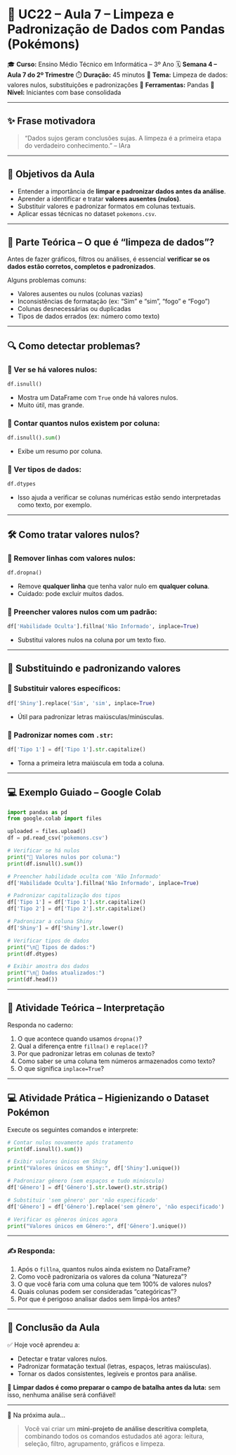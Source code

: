 # 📘 UC22 – Aula 7 – Limpeza e Padronização de Dados com Pandas (Pokémons)

🎓 **Curso:** Ensino Médio Técnico em Informática – 3º Ano
 🗓️ **Semana 4 – Aula 7 do 2º Trimestre**
 ⏱️ **Duração:** 45 minutos
 📍 **Tema:** Limpeza de dados: valores nulos, substituições e padronizações
 🧹 **Ferramentas:** Pandas
 🐍 **Nível:** Iniciantes com base consolidada

------

## ✨ Frase motivadora

> “Dados sujos geram conclusões sujas. A limpeza é a primeira etapa do verdadeiro conhecimento.” – IAra

------

## 🎯 Objetivos da Aula

- Entender a importância de **limpar e padronizar dados antes da análise**.
- Aprender a identificar e tratar **valores ausentes (nulos)**.
- Substituir valores e padronizar formatos em colunas textuais.
- Aplicar essas técnicas no dataset `pokemons.csv`.

------

## 🧠 Parte Teórica – O que é “limpeza de dados”?

Antes de fazer gráficos, filtros ou análises, é essencial **verificar se os dados estão corretos, completos e padronizados**.

Alguns problemas comuns:

- Valores ausentes ou nulos (colunas vazias)
- Inconsistências de formatação (ex: “Sim” e “sim”, “fogo” e “Fogo”)
- Colunas desnecessárias ou duplicadas
- Tipos de dados errados (ex: número como texto)

------

## 🔍 Como detectar problemas?

### 📌 Ver se há valores nulos:

```python
df.isnull()
```

- Mostra um DataFrame com `True` onde há valores nulos.
- Muito útil, mas grande.

### 📌 Contar quantos nulos existem por coluna:

```python
df.isnull().sum()
```

- Exibe um resumo por coluna.

### 📌 Ver tipos de dados:

```python
df.dtypes
```

- Isso ajuda a verificar se colunas numéricas estão sendo interpretadas como texto, por exemplo.

------

## 🛠️ Como tratar valores nulos?

### 📌 Remover linhas com valores nulos:

```python
df.dropna()
```

- Remove **qualquer linha** que tenha valor nulo em **qualquer coluna**.
- Cuidado: pode excluir muitos dados.

### 📌 Preencher valores nulos com um padrão:

```python
df['Habilidade Oculta'].fillna('Não Informado', inplace=True)
```

- Substitui valores nulos na coluna por um texto fixo.

------

## 🔁 Substituindo e padronizando valores

### 📌 Substituir valores específicos:

```python
df['Shiny'].replace('Sim', 'sim', inplace=True)
```

- Útil para padronizar letras maiúsculas/minúsculas.

### 📌 Padronizar nomes com `.str`:

```python
df['Tipo 1'] = df['Tipo 1'].str.capitalize()
```

- Torna a primeira letra maiúscula em toda a coluna.

------

## 💻 Exemplo Guiado – Google Colab

```python
import pandas as pd
from google.colab import files

uploaded = files.upload()
df = pd.read_csv('pokemons.csv')

# Verificar se há nulos
print("🔎 Valores nulos por coluna:")
print(df.isnull().sum())

# Preencher habilidade oculta com 'Não Informado'
df['Habilidade Oculta'].fillna('Não Informado', inplace=True)

# Padronizar capitalização dos tipos
df['Tipo 1'] = df['Tipo 1'].str.capitalize()
df['Tipo 2'] = df['Tipo 2'].str.capitalize()

# Padronizar a coluna Shiny
df['Shiny'] = df['Shiny'].str.lower()

# Verificar tipos de dados
print("\n🧪 Tipos de dados:")
print(df.dtypes)

# Exibir amostra dos dados
print("\n🧾 Dados atualizados:")
print(df.head())
```

------

## 💬 Atividade Teórica – Interpretação

Responda no caderno:

1. O que acontece quando usamos `dropna()`?
2. Qual a diferença entre `fillna()` e `replace()`?
3. Por que padronizar letras em colunas de texto?
4. Como saber se uma coluna tem números armazenados como texto?
5. O que significa `inplace=True`?

------

## 💻 Atividade Prática – Higienizando o Dataset Pokémon

Execute os seguintes comandos e interprete:

```python
# Contar nulos novamente após tratamento
print(df.isnull().sum())

# Exibir valores únicos em Shiny
print("Valores únicos em Shiny:", df['Shiny'].unique())

# Padronizar gênero (sem espaços e tudo minúsculo)
df['Gênero'] = df['Gênero'].str.lower().str.strip()

# Substituir 'sem gênero' por 'não especificado'
df['Gênero'] = df['Gênero'].replace('sem gênero', 'não especificado')

# Verificar os gêneros únicos agora
print("Valores únicos em Gênero:", df['Gênero'].unique())
```

------

### ✍️ Responda:

1. Após o `fillna`, quantos nulos ainda existem no DataFrame?
2. Como você padronizaria os valores da coluna “Natureza”?
3. O que você faria com uma coluna que tem 100% de valores nulos?
4. Quais colunas podem ser consideradas “categóricas”?
5. Por que é perigoso analisar dados sem limpá-los antes?

------

## 📎 Conclusão da Aula

✅ Hoje você aprendeu a:

- Detectar e tratar valores nulos.
- Padronizar formatação textual (letras, espaços, letras maiúsculas).
- Tornar os dados consistentes, legíveis e prontos para análise.

📢 **Limpar dados é como preparar o campo de batalha antes da luta:** sem isso, nenhuma análise será confiável!

------

🔮 Na próxima aula...

> Você vai criar um **mini-projeto de análise descritiva completa**, combinando todos os comandos estudados até agora: leitura, seleção, filtro, agrupamento, gráficos e limpeza.

